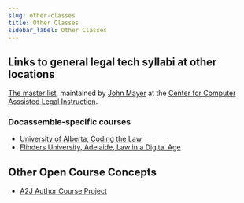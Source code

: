 ```yaml
---
slug: other-classes
title: Other Classes
sidebar_label: Other Classes
---
```


## Links to general legal tech syllabi at other locations

[The master list](https://techforlawstudents.classcaster.net/syllabi-commons/),
maintained by [John Mayer](https://www.cali.org/user/138) at the [Center for
Computer Asssisted Legal Instruction](https://cali.org).

### Docassemble-specific courses

* [University of Alberta, Coding the Law](https://github.com/Gauntlet173/CodingTheLaw)
* [Flinders University, Adelaide, Law in a Digital Age](https://github.com/LLAW3301)

## Other Open Course Concepts

* [A2J Author Course Project](https://a2jclinic.classcaster.net/)
